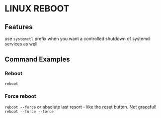 # LINUX REBOOT

## Features
use `systemctl` prefix when you want a controlled shutdown of systemd services as well

## Command Examples

### Reboot
`reboot`

### Force reboot
`reboot --force`
or absolute last resort - like the reset button. Not graceful!
`reboot --force --force`